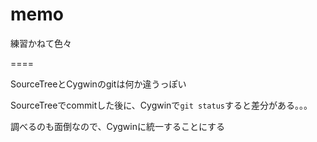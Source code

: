 memo
====

練習かねて色々

====

SourceTreeとCygwinのgitは何か違うっぽい

SourceTreeでcommitした後に、Cygwinで`git status`すると差分がある。。。

調べるのも面倒なので、Cygwinに統一することにする
